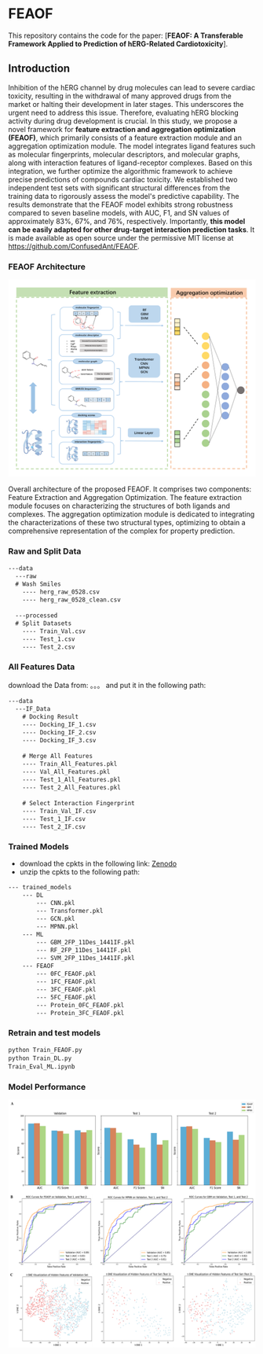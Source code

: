 # FEAOF

This repository contains the code for the paper: [**FEAOF: A Transferable Framework Applied to Prediction of hERG-Related Cardiotoxicity**]. 

## Introduction

Inhibition of the hERG channel by drug molecules can lead to severe cardiac toxicity, resulting in the withdrawal of many approved drugs from the market or halting their development in later stages. This underscores the urgent need to address this issue. Therefore, evaluating hERG blocking activity during drug development is crucial. In this study, we propose a novel framework for **feature extraction and aggregation optimization (FEAOF)**, which primarily consists of a feature extraction module and an aggregation optimization module. The model integrates ligand features such as molecular fingerprints, molecular descriptors, and molecular graphs, along with interaction features of ligand-receptor complexes. Based on this integration, we further optimize the algorithmic framework to achieve precise predictions of compounds cardiac toxicity. We established two independent test sets with significant structural differences from the training data to rigorously assess the model's predictive capability. The results demonstrate that the FEAOF model exhibits strong robustness compared to seven baseline models, with AUC, F1, and SN values of approximately 83%, 67%, and 76%, respectively. Importantly, **this model can be easily adapted for other drug-target interaction prediction tasks**. It is made available as open source under the permissive MIT license at https://github.com/ConfusedAnt/FEAOF.

### FEAOF Architecture

![FEAOF](./docs/Architecture.png)

Overall architecture of the proposed FEAOF. It comprises two components: Feature Extraction and Aggregation Optimization. The feature extraction module focuses on characterizing the structures of both ligands and complexes. The aggregation optimization module is dedicated to integrating the characterizations of these two structural types, optimizing to obtain a comprehensive representation of the complex for property prediction.

### Raw and Split Data
```
---data
  ---raw
  # Wash Smiles
    ---- herg_raw_0528.csv
    ---- herg_raw_0528_clean.csv

  ---processed
  # Split Datasets
    ---- Train_Val.csv
    ---- Test_1.csv
    ---- Test_2.csv
```
### All Features Data

download the Data from: 。。。 and put it in the following path:

```
---data
  ---IF_Data
    # Docking Result
    ---- Docking_IF_1.csv
    ---- Docking_IF_2.csv
    ---- Docking_IF_3.csv

    # Merge All Features
    ---- Train_All_Features.pkl
    ---- Val_All_Features.pkl
    ---- Test_1_All_Features.pkl
    ---- Test_2_All_Features.pkl

    # Select Interaction Fingerprint
    ---- Train_Val_IF.csv
    ---- Test_1_IF.csv
    ---- Test_2_IF.csv
```

### Trained Models

- download the cpkts in the following link: [Zenodo](。。。)
- unzip the cpkts to the following path:
```
--- trained_models
    --- DL
        --- CNN.pkl
        --- Transformer.pkl
        --- GCN.pkl
        --- MPNN.pkl
    --- ML
        --- GBM_2FP_11Des_1441IF.pkl
        --- RF_2FP_11Des_1441IF.pkl
        --- SVM_2FP_11Des_1441IF.pkl
    --- FEAOF
        --- 0FC_FEAOF.pkl
        --- 1FC_FEAOF.pkl
        --- 3FC_FEAOF.pkl
        --- 5FC_FEAOF.pkl
        --- Protein_0FC_FEAOF.pkl
        --- Protein_3FC_FEAOF.pkl
```

### Retrain and test models
```bash
python Train_FEAOF.py
python Train_DL.py
Train_Eval_ML.ipynb
```

### Model Performance
![Performance](./docs/Performance.png)


